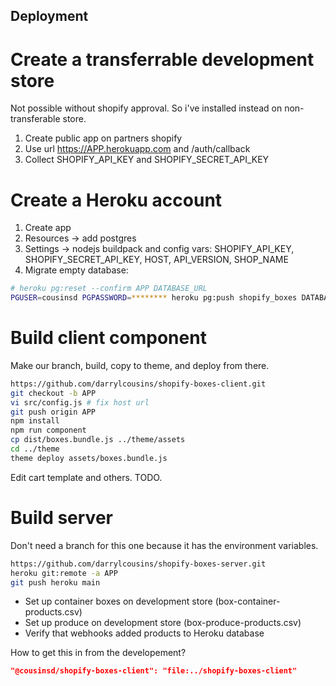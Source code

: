 ## Deployment

# Create a transferrable development store

Not possible without shopify approval. So i've installed instead on non-transferable store.

1. Create public app on partners shopify
2. Use url https://APP.herokuapp.com and /auth/callback
3. Collect SHOPIFY_API_KEY and SHOPIFY_SECRET_API_KEY

# Create a Heroku account

1. Create app
2. Resources -> add postgres
3. Settings -> nodejs buildpack and config vars: SHOPIFY_API_KEY, SHOPIFY_SECRET_API_KEY, HOST, API_VERSION, SHOP_NAME
4. Migrate empty database:

```bash
# heroku pg:reset --confirm APP DATABASE_URL
PGUSER=cousinsd PGPASSWORD=******** heroku pg:push shopify_boxes DATABASE_URL
```

# Build client component

Make our branch, build, copy to theme, and deploy from there.

```bash
https://github.com/darrylcousins/shopify-boxes-client.git
git checkout -b APP
vi src/config.js # fix host url
git push origin APP
npm install
npm run component
cp dist/boxes.bundle.js ../theme/assets
cd ../theme
theme deploy assets/boxes.bundle.js
```

Edit cart template and others. TODO.

# Build server

Don't need a branch for this one because it has the environment variables.

```bash
https://github.com/darrylcousins/shopify-boxes-server.git
heroku git:remote -a APP
git push heroku main
```

* Set up container boxes on development store (box-container-products.csv)
* Set up produce on development store (box-produce-products.csv)
* Verify that webhooks added products to Heroku database

How to get this in from the developement?
```json
"@cousinsd/shopify-boxes-client": "file:../shopify-boxes-client"
```
